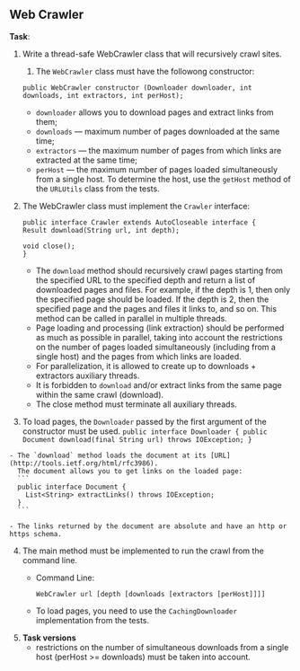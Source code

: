 ## Web Crawler

**Task**: 

1. Write a thread-safe WebCrawler class that will recursively crawl sites.
    1. The `WebCrawler` class must have the followong constructor:
    ```
    public WebCrawler constructor (Downloader downloader, int downloads, int extractors, int perHost);
    ```
    - `downloader` allows you to download pages and extract links from them;
    - `downloads` — maximum number of pages downloaded at the same time;
    - `extractors` — the maximum number of pages from which links are extracted at the same time;
    - `perHost` — the maximum number of pages loaded simultaneously from a single host. To determine the host, use the `getHost` method of the `URLUtils` class from the tests.
2. The WebCrawler class must implement the `Crawler` interface:
    ```
    public interface Crawler extends AutoCloseable interface {
    Result download(String url, int depth);

    void close();
    }
    ```
    
    - The `download` method should recursively crawl pages starting from the specified URL to the specified depth and return a list of downloaded pages and files. For example, if the depth is 1, then only the specified page should be loaded. If the depth is 2, then the specified page and the pages and files it links to, and so on. This method can be called in parallel in multiple threads.
    - Page loading and processing (link extraction) should be performed as much as possible in parallel, taking into account the restrictions on the number of pages loaded simultaneously (including from a single host) and the pages from which links are loaded.
    - For parallelization, it is allowed to create up to downloads + extractors auxiliary threads.
    - It is forbidden to `download` and/or extract links from the same page within the same crawl (download).
    - The close method must terminate all auxiliary threads. 
  3. To load pages, the `Downloader` passed by the first argument of the constructor must be used.
    ```
    public interface Downloader {
        public Document download(final String url) throws IOException;
    }
    ```                            

    - The `download` method loads the document at its [URL](http://tools.ietf.org/html/rfc3986). 
      The document allows you to get links on the loaded page:
      ```
      public interface Document {
        List<String> extractLinks() throws IOException;
      }
      ```

    - The links returned by the document are absolute and have an http or https schema. 
      
4. The main method must be implemented to run the crawl from the command line.
    - Command Line:
        ```
        WebCrawler url [depth [downloads [extractors [perHost]]]]
      ```
      
    - To load pages, you need to use the `CachingDownloader` implementation from the tests.
5. **Task versions**
    - restrictions on the number of simultaneous downloads from a single host (perHost >= downloads) must be taken into account. 
